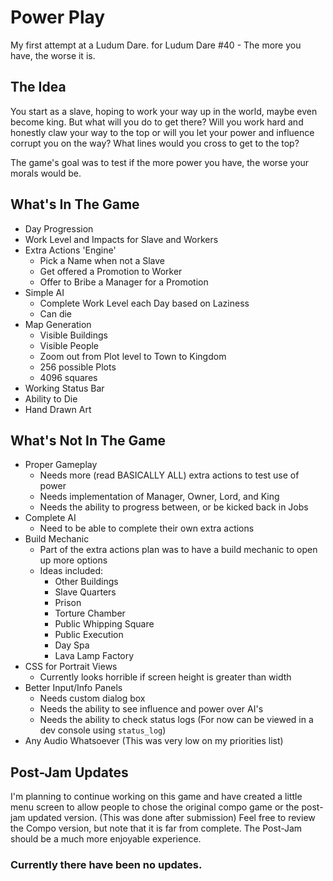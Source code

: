 # Power Play
My first attempt at a Ludum Dare.
for Ludum Dare #40 - The more you have, the worse it is.

## The Idea
You start as a slave, hoping to work your way up in the world, maybe even become king. But what will you do to get there? Will you work hard and honestly claw your way to the top or will you let your power and influence corrupt you on the way? What lines would you cross to get to the top?

The game's goal was to test if the more power you have, the worse your morals would be.

## What's In The Game
- Day Progression
- Work Level and Impacts for Slave and Workers
- Extra Actions 'Engine'
  - Pick a Name when not a Slave
  - Get offered a Promotion to Worker
  - Offer to Bribe a Manager for a Promotion
- Simple AI
  - Complete Work Level each Day based on Laziness
  - Can die
- Map Generation
  - Visible Buildings
  - Visible People
  - Zoom out from Plot level to Town to Kingdom
  - 256 possible Plots
  - 4096 squares
- Working Status Bar
- Ability to Die
- Hand Drawn Art

## What's Not In The Game
- Proper Gameplay
  - Needs more (read BASICALLY ALL) extra actions to test use of power
  - Needs implementation of Manager, Owner, Lord, and King
  - Needs the ability to progress between, or be kicked back in Jobs
- Complete AI
  - Need to be able to complete their own extra actions
- Build Mechanic
  - Part of the extra actions plan was to have a build mechanic to open up more options
  - Ideas included:
    - Other Buildings
    - Slave Quarters
    - Prison
    - Torture Chamber
    - Public Whipping Square
    - Public Execution
    - Day Spa
    - Lava Lamp Factory
- CSS for Portrait Views
  - Currently looks horrible if screen height is greater than width
- Better Input/Info Panels
  - Needs custom dialog box
  - Needs the ability to see influence and power over AI's
  - Needs the ability to check status logs (For now can be viewed in a dev console using `status_log`)
- Any Audio Whatsoever (This was very low on my priorities list)

## Post-Jam Updates
I'm planning to continue working on this game and have created a little menu screen to allow people to chose the original compo game or the post-jam updated version. (This was done after submission) Feel free to review the Compo version, but note that it is far from complete. The Post-Jam should be a much more enjoyable experience.

### Currently there have been no updates.
